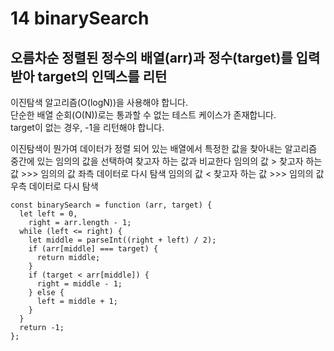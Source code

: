 # 14 binarySearch

## 오름차순 정렬된 정수의 배열(arr)과 정수(target)를 입력받아 target의 인덱스를 리턴 <br/>
이진탐색 알고리즘(O(logN))을 사용해야 합니다.<br/>
단순한 배열 순회(O(N))로는 통과할 수 없는 테스트 케이스가 존재합니다.<br/>
target이 없는 경우, -1을 리턴해야 합니다.<br/>

이진탐색이 뭔가여
데이터가 정렬 되어 있는 배열에서 특정한 값을 찾아내는 알고리즘
중간에 있는 임의의 값을 선택하여 찾고자 하는 값과 비교한다
임의의 값 > 찾고자 하는 값 >>> 임의의 값 좌측 데이터로 다시 탐색
임의의 값 < 찾고자 하는 값 >>> 임의의 값 우측 데이터로 다시 탐색

```
const binarySearch = function (arr, target) {
  let left = 0,
    right = arr.length - 1;
  while (left <= right) {
    let middle = parseInt((right + left) / 2);
    if (arr[middle] === target) {
      return middle;
    }
    if (target < arr[middle]) {
      right = middle - 1;
    } else {
      left = middle + 1;
    }
  }
  return -1;
};
```